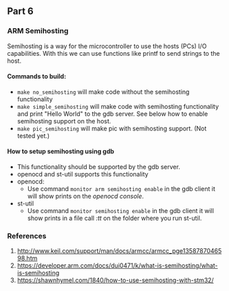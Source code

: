 ## Part 6
### ARM Semihosting

Semihosting is a way for the microcontroller to use the hosts (PCs) I/O capabilities. With this we can use functions like printf
to send strings to the host.

#### Commands to build:
- ``make no_semihosting`` will make code without the semihosting functionality
- ``make simple_semihosting`` will make code with semihosting functionality and print "Hello World" to the gdb server. See below 
                                how to enable semihosting support on the host.
- ``make pic_semihosting`` will make pic with semihosting support. (Not tested yet.)

#### How to setup semihosting using gdb
- This functionality should be supported by the gdb server.
- openocd and st-util supports this functionality
- openocd:
    - Use command ``monitor arm semihosting enable`` in the gdb client it will show prints on the *openocd console*.
- st-util
    - Use command ``monitor semihosting enable`` in the gdb client it will show prints in a file call *:tt* on the folder where you run st-util.

### References
1. http://www.keil.com/support/man/docs/armcc/armcc_pge1358787046598.htm  
2. https://developer.arm.com/docs/dui0471/k/what-is-semihosting/what-is-semihosting  
3. https://shawnhymel.com/1840/how-to-use-semihosting-with-stm32/  
